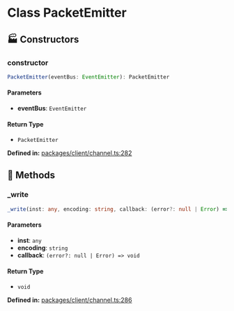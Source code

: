 # Class PacketEmitter

## 🏭 Constructors

### constructor

```ts
PacketEmitter(eventBus: EventEmitter): PacketEmitter
```
#### Parameters

- **eventBus**: `EventEmitter`
#### Return Type

- `PacketEmitter`

<p style="font-size: 14px; color: var(--vp-c-text-2)">
<strong>Defined in:</strong> <a href="https://github.com/voxelum/minecraft-launcher-core-node/blob/master/packages/client/channel.ts#L282" target="_blank" rel="noreferrer">packages/client/channel.ts:282</a>
</p>


## 🔧 Methods

### _write

```ts
_write(inst: any, encoding: string, callback: (error?: null | Error) => void): void
```
#### Parameters

- **inst**: `any`
- **encoding**: `string`
- **callback**: `(error?: null | Error) => void`
#### Return Type

- `void`

<p style="font-size: 14px; color: var(--vp-c-text-2)">
<strong>Defined in:</strong> <a href="https://github.com/voxelum/minecraft-launcher-core-node/blob/master/packages/client/channel.ts#L286" target="_blank" rel="noreferrer">packages/client/channel.ts:286</a>
</p>


